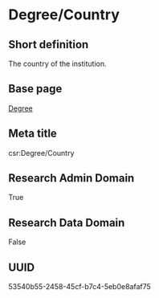 # Degree/Country
## Short definition
The country of the institution.
## Base page
[Degree](../Objects/Degree.md)
## Meta title
csr:Degree/Country
## Research Admin Domain
True
## Research Data Domain
False
## UUID
53540b55-2458-45cf-b7c4-5eb0e8afaf75
